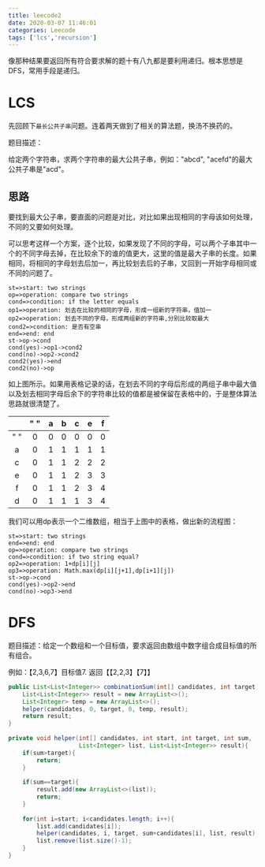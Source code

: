 ```yaml
---
title: leecode2
date: 2020-03-07 11:46:01
categories: Leecode
tags: ['lcs','recursion']
---
```


像那种结果要返回所有符合要求解的题十有八九都是要利用递归。根本思想是DFS，常用手段是递归。

<!-- more -->

#  LCS

先回顾下`最长公共子串`问题。连着两天做到了相关的算法题，换汤不换药的。

题目描述：

给定两个字符串，求两个字符串的最大公共子串，例如："abcd", "acefd"的最大公共子串是"acd"。

## 思路

要找到最大公子串，要直面的问题是对比，对比如果出现相同的字母该如何处理，不同的又要如何处理。

可以思考这样一个方案，逐个比较，如果发现了不同的字母，可以两个子串其中一个的不同字母去掉，在比较余下的谁的值更大，这里的值是最大子串的长度。如果相同，将相同的字母划去后加一，再比较划去后的子串，又回到一开始字母相同或不同的问题了。

```flow
st=>start: two strings
op=>operation: compare two strings
cond=>condition: if the letter equals
op1=>operation: 划去在比较的相同的字母，形成一组新的字符串，值加一
op2=>operation: 划去不同的字母，形成两组新的字符串,分别比较取最大
cond2=>condition: 是否有空串
end=>end: end
st->op->cond
cond(yes)->op1->cond2
cond(no)->op2->cond2
cond2(yes)->end
cond2(no)->op
```

如上图所示。如果用表格记录的话，在划去不同的字母后形成的两组子串中最大值以及划去相同字母后余下的字符串比较的值都是被保留在表格中的，于是整体算法思路就很清楚了。

|      | " "  |  a   |  b   |  c   |  e   |  f   |
| :--: | :--: | :--: | :--: | :--: | :--: | :--: |
| " "  |  0   |  0   |  0   |  0   |  0   |  0   |
|  a   |  0   |  1   |  1   |  1   |  1   |  1   |
|  c   |  0   |  1   |  1   |  2   |  2   |  2   |
|  e   |  0   |  1   |  1   |  2   |  3   |  3   |
|  f   |  0   |  1   |  1   |  2   |  3   |  4   |
|  d   |  0   |  1   |  1   |  1   |  3   |  4   |

我们可以用dp表示一个二维数组，相当于上图中的表格，做出新的流程图：

```flow
st=>start: two strings
end=>end: end
op=>operation: compare two strings
cond=>condition: if two string equal?
op2=>operation: 1+dp[i][j]
op3=>operation: Math.max(dp[i][j+1],dp[i+1][j])
st->op->cond
cond(yes)->op2->end
cond(no)->op3->end
```

# DFS

题目描述：给定一个数组和一个目标值，要求返回由数组中数字组合成目标值的所有组合。

例如：【2,3,6,7】目标值7. 返回【【2,2,3】【7】】

```java
public List<List<Integer>> combinationSum(int[] candidates, int target) {
    List<List<Integer>> result = new ArrayList<>();
    List<Integer> temp = new ArrayList<>();
    helper(candidates, 0, target, 0, temp, result);
    return result;
}
 
private void helper(int[] candidates, int start, int target, int sum,
                    List<Integer> list, List<List<Integer>> result){
    if(sum>target){
        return;
    }
 
    if(sum==target){
        result.add(new ArrayList<>(list));
        return;
    }
 
    for(int i=start; i<candidates.length; i++){
        list.add(candidates[i]);
        helper(candidates, i, target, sum+candidates[i], list, result);
        list.remove(list.size()-1);
    }
}
```

